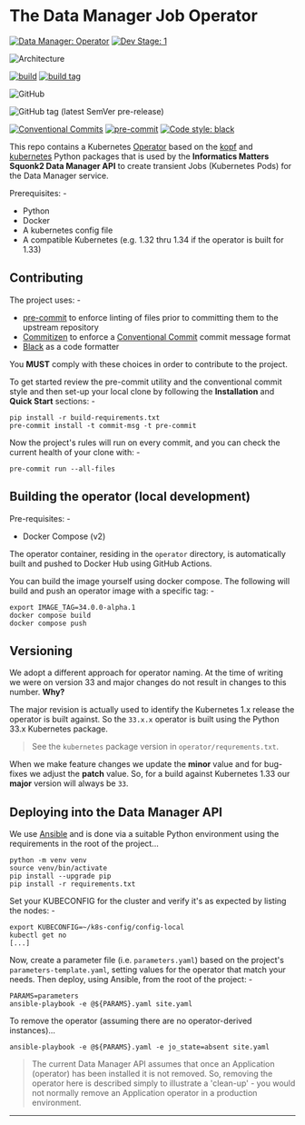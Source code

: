 # The Data Manager Job Operator

[![Data Manager: Operator](https://img.shields.io/badge/squonk2%20data%20manager-job%20operator-000000?labelColor=dc332e)]()
[![Dev Stage: 1](https://img.shields.io/badge/dev%20stage-★☆☆%20%281%29-000000?labelColor=dc332e)](https://github.com/InformaticsMatters/code-repository-development-stages)

![Architecture](https://img.shields.io/badge/architecture-amd64%20%7C%20arm64-lightgrey)

[![build](https://github.com/informaticsmatters/squonk2-data-manager-job-operator/actions/workflows/build.yaml/badge.svg)](https://github.com/informaticsmatters/squonk2-data-manager-job-operator/actions/workflows/build.yaml)
[![build tag](https://github.com/informaticsmatters/squonk2-data-manager-job-operator/actions/workflows/build-tag.yaml/badge.svg)](https://github.com/informaticsmatters/squonk2-data-manager-job-operator/actions/workflows/build-tag.yaml)

![GitHub](https://img.shields.io/github/license/informaticsmatters/squonk2-data-manager-job-operator)

![GitHub tag (latest SemVer pre-release)](https://img.shields.io/github/v/tag/informaticsmatters/squonk2-data-manager-job-operator?include_prereleases)

[![Conventional Commits](https://img.shields.io/badge/Conventional%20Commits-1.0.0-yellow.svg)](https://conventionalcommits.org)
[![pre-commit](https://img.shields.io/badge/pre--commit-enabled-brightgreen?logo=pre-commit&logoColor=white)](https://github.com/pre-commit/pre-commit)
[![Code style: black](https://img.shields.io/badge/code%20style-black-000000.svg)](https://github.com/psf/black)

This repo contains a Kubernetes [Operator] based on the [kopf] and [kubernetes]
Python packages that is used by the **Informatics Matters Squonk2 Data Manager API**
to create transient Jobs (Kubernetes Pods) for the Data Manager service.

Prerequisites: -

-   Python
-   Docker
-   A kubernetes config file
-   A compatible Kubernetes (e.g. 1.32 thru 1.34 if the operator is built for 1.33)

## Contributing
The project uses: -

- [pre-commit] to enforce linting of files prior to committing them to the
  upstream repository
- [Commitizen] to enforce a [Conventional Commit] commit message format
- [Black] as a code formatter

You **MUST** comply with these choices in order to  contribute to the project.

To get started review the pre-commit utility and the conventional commit style
and then set-up your local clone by following the **Installation** and
**Quick Start** sections: -

    pip install -r build-requirements.txt
    pre-commit install -t commit-msg -t pre-commit

Now the project's rules will run on every commit, and you can check the
current health of your clone with: -

    pre-commit run --all-files

## Building the operator (local development)
Pre-requisites: -

- Docker Compose (v2)

The operator container, residing in the `operator` directory,
is automatically built and pushed to Docker Hub using GitHub Actions.

You can build the image yourself using docker compose.
The following will build and push an operator image with a specific tag: -

    export IMAGE_TAG=34.0.0-alpha.1
    docker compose build
    docker compose push

## Versioning
We adopt a different approach for operator naming. At the time of writing
we were on version 33 and major changes do not result in changes to this
number. **Why?**

The major revision is actually used to identify the Kubernetes 1.x release the
operator is built against. So the `33.x.x` operator is built using
the Python 33.x Kubernetes package.

>   See the `kubernetes` package version in `operator/requrements.txt`.

When we make feature changes we update the **minor** value
and for bug-fixes we adjust the **patch** value. So, for a build against
Kubernetes 1.33 our **major** version will always be `33`.

## Deploying into the Data Manager API
We use [Ansible] and is done via a suitable Python
environment using the requirements in the root of the project...

    python -m venv venv
    source venv/bin/activate
    pip install --upgrade pip
    pip install -r requirements.txt

Set your KUBECONFIG for the cluster and verify it's as expected by listing the nodes: -

    export KUBECONFIG=~/k8s-config/config-local
    kubectl get no
    [...]

Now, create a parameter file (i.e. `parameters.yaml`) based on the project's
`parameters-template.yaml`, setting values for the operator that match your
needs. Then deploy, using Ansible, from the root of the project: -

    PARAMS=parameters
    ansible-playbook -e @${PARAMS}.yaml site.yaml

To remove the operator (assuming there are no operator-derived instances)...

    ansible-playbook -e @${PARAMS}.yaml -e jo_state=absent site.yaml

>   The current Data Manager API assumes that once an Application (operator)
    has been installed it is not removed. So, removing the operator here
    is described simply to illustrate a 'clean-up' - you would not
    normally remove an Application operator in a production environment.

---

[ansible]: https://pypi.org/project/ansible/
[ansible galaxy]: https://galaxy.ansible.com
[black]: https://pypi.org/project/black/
[commitizen]: https://pypi.org/project/commitizen
[conventional commit]: https://www.conventionalcommits.org/en/v1.0.0/
[kopf]: https://pypi.org/project/kopf/
[kubernetes]: https://pypi.org/project/kubernetes/
[operator]: https://kubernetes.io/docs/concepts/extend-kubernetes/operator/
[pre-commit]: https://pre-commit.com
